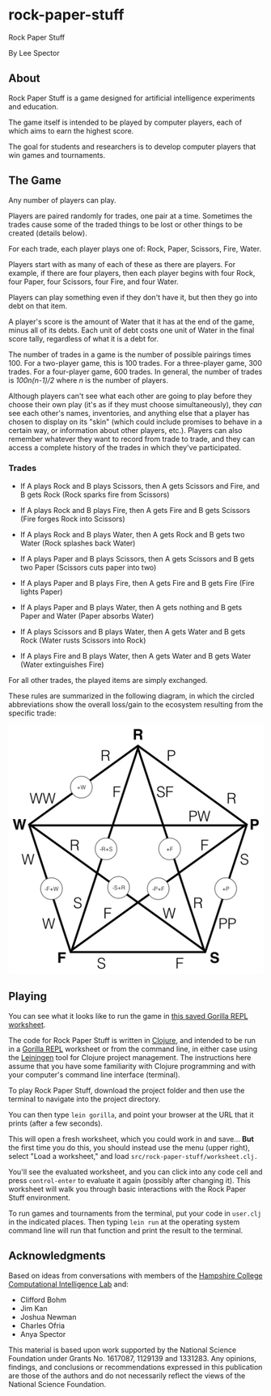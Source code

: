 # rock-paper-stuff

Rock Paper Stuff

By Lee Spector

## About

Rock Paper Stuff is a game designed for artificial intelligence experiments and education. 

The game itself is intended to be played by computer players, each of which aims to earn the highest score.

The goal for students and researchers is to develop computer players that win games and tournaments.


## The Game

Any number of players can play.

Players are paired randomly for trades, one pair at a time. Sometimes the trades cause some of the traded things to be lost or other things to be created (details below).

For each trade, each player plays one of: Rock, Paper, Scissors, Fire, Water. 

Players start with as many of each of these as there are players. For example, if there are four players, then each player begins with four Rock, four Paper, four Scissors, four Fire, and four Water.

Players can play something even if they don't have it, but then they go into debt on that item.

A player's score is the amount of Water that it has at the end of the game, minus all of its debts. Each unit of debt costs one unit of Water in the final score tally, regardless of what it is a debt for.

The number of trades in a game is the number of possible pairings times 100. For a two-player game, this is 100 trades. For a three-player game, 300 trades. For a four-player game, 600 trades. In general, the number of trades is *100n(n-1)/2* where *n* is the number of players.

Although players can't see what each other are going to play before they choose their own play (it's as if they must choose simultaneously), they *can* see each other's names, inventories, and anything else that a player has chosen to display on its "skin" (which could include promises to behave in a certain way, or information about other players, etc.). Players can also remember whatever they want to record from trade to trade, and they can access a complete history of the trades in which they've participated.

### Trades

- If A plays Rock and B plays Scissors, then A gets Scissors and Fire, and B gets Rock (Rock sparks fire from Scissors)

- If A plays Rock and B plays Fire, then A gets Fire and B gets Scissors (Fire forges Rock into Scissors)

- If A plays Rock and B plays Water, then A gets Rock and B gets two Water (Rock splashes back Water)

- If A plays Paper and B plays Scissors, then A gets Scissors and B gets two Paper (Scissors cuts paper into two)

- If A plays Paper and B plays Fire, then A gets Fire and B gets Fire (Fire lights Paper)

- If A plays Paper and B plays Water, then A gets nothing and B gets Paper and Water (Paper absorbs Water)

- If A plays Scissors and B plays Water, then A gets Water and B gets Rock (Water rusts Scissors into Rock)

- If A plays Fire and B plays Water, then A gets Water and B gets Water (Water extinguishes Fire)

For all other trades, the played items are simply exchanged.

These rules are summarized in the following diagram, in which the circled abbreviations show the overall loss/gain to the ecosystem resulting from the specific trade:

![RPS diagram](rps.png)

## Playing

You can see what it looks like to run the game in [this saved Gorilla REPL worksheet](http://viewer.gorilla-repl.org/view.html?source=github&user=lspector&repo=rock-paper-stuff&path=src/rock_paper_stuff/worksheet.clj).

The code for Rock Paper Stuff is written in [Clojure](http://clojure.org), and intended to be run in a [Gorilla REPL](http://gorilla-repl.org) worksheet or from the command line, in either case using the [Leiningen](https://leiningen.org) tool for Clojure project management. The instructions here assume that you have some familiarity with Clojure programming and with your computer's command line interface (terminal).

To play Rock Paper Stuff, download the project folder and then use the terminal to navigate into the project directory.

You can then type `lein gorilla`, and point your browser at the URL that it prints (after a few seconds).

This will open a fresh worksheet, which you could work in and save... **But** the first time you do this, you should instead use the menu (upper right), select "Load a worksheet," and load `src/rock-paper-stuff/worksheet.clj.` 

You'll see the evaluated worksheet, and you can click into any code cell and press `control-enter` to evaluate it again (possibly after changing it). This worksheet will walk you through basic interactions with the Rock Paper Stuff environment.

To run games and tournaments from the terminal, put your code in `user.clj` in the indicated places. Then typing `lein run` at the operating system command line will run that function and print the result to the terminal.

## Acknowledgments

Based on ideas from conversations with members of the [Hampshire College Computational Intelligence Lab](http://sites.hampshire.edu/ci-lab/) and:

- Clifford Bohm
- Jim Kan
- Joshua Newman
- Charles Ofria
- Anya Spector

This material is based upon work supported by the National Science Foundation under Grants No. 1617087, 1129139 and 1331283. Any opinions, findings, and conclusions or recommendations expressed in this publication are those of the authors and do not necessarily reflect the views of the National Science Foundation.